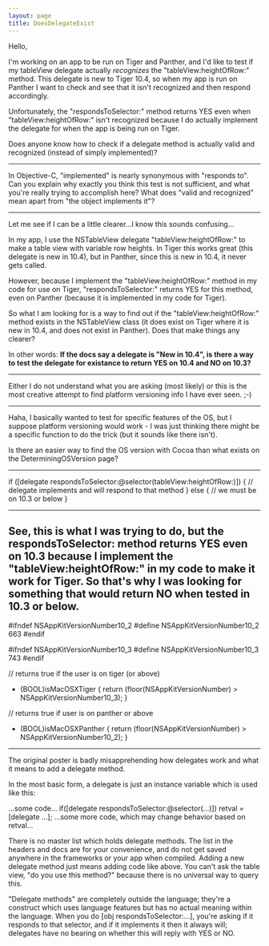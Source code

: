 ```yaml
---
layout: page
title: DoesDelegateExist
---
```


Hello,

I'm working on an app to be run on Tiger and Panther, and I'd like to test if my tableView delegate actually *recognizes* the "tableView:heightOfRow:" method.  This delegate is new to Tiger 10.4, so when my app is run on Panther I want to check and see that it isn't recognized and then respond accordingly.

Unfortunately, the "respondsToSelector:" method returns YES even when "tableView:heightOfRow:" isn't recognized because I do actually implement the delegate for when the app is being run on Tiger.

Does anyone know how to check if a delegate method is actually valid and recognized (instead of simply implemented)?

----
In Objective-C, "implemented" is nearly synonymous with "responds to". Can you explain why exactly you think this test is not sufficient, and what you're really trying to accomplish here? What does "valid and recognized" mean apart from "the object implements it"?

----

Let me see if I can be a little clearer...I know this sounds confusing...

In my app, I use the NSTableView delegate "tableView:heightOfRow:" to make a table view with variable row heights.  In Tiger this works great (this delegate is new in 10.4), but in Panther, since this is new in 10.4, it never gets called.

However, because I implement the "tableView:heightOfRow:" method in my code for use on Tiger, "respondsToSelector:" returns YES for this method, even on Panther (because it is implemented in my code for Tiger).

So what I am looking for is a way to find out if the "tableView:heightOfRow:" method exists in the NSTableView class (it does exist on Tiger where it is new in 10.4, and does not exist in Panther).  Does that make things any clearer?

In other words: **If the docs say a delegate is "New in 10.4", is there a way to test the delegate for existance to return YES on 10.4 and NO on 10.3?**

----

Either I do not understand what you are asking (most likely) or this is the most creative attempt to find platform versioning info I have ever seen.  ;-)

----

Haha, I basically wanted to test for specific features of the OS, but I suppose platform versioning would work - I was just thinking there might be a specific function to do the trick (but it sounds like there isn't).

Is there an easier way to find the OS version with Cocoa than what exists on the DeterminingOSVersion page?

----
    
if ([delegate respondsToSelector:@selector(tableView:heightOfRow:)]) {
    // delegate implements and will respond to that method
} else {
    // we must be on 10.3 or below
}


----

See, this is what I was trying to do, but the respondsToSelector: method returns YES even on 10.3 because I implement the "tableView:heightOfRow:" in my code to make it work for Tiger.  So that's why I was looking for something that would return NO when tested in 10.3 or below.
----
    
#ifndef NSAppKitVersionNumber10_2
#define NSAppKitVersionNumber10_2 663
#endif

#ifndef NSAppKitVersionNumber10_3
#define NSAppKitVersionNumber10_3 743
#endif

// returns true if the user is on tiger (or above)
+ (BOOL)isMacOSXTiger {
	return (floor(NSAppKitVersionNumber) > NSAppKitVersionNumber10_3);
}

// returns true if user is on panther or above
+ (BOOL)isMacOSXPanther {
	return (floor(NSAppKitVersionNumber) > NSAppKitVersionNumber10_2);
}



----
The original poster is badly misapprehending how delegates work and what it means to add a delegate method.

In the most basic form, a delegate is just an instance variable which is used like this:

    
...some code...
if([delegate respondsToSelector:@selector(...)])
   retval = [delegate ...];
...some more code, which may change behavior based on retval...


There is no master list which holds delegate methods. The list in the headers and docs are for your convenience, and do not get saved anywhere in the frameworks or your app when compiled. Adding a new delegate method just means adding code like above. You can't ask the table view, "do you use this method?" because there is no universal way to query this.

"Delegate methods" are completely outside the language; they're a construct which uses language features but has no actual meaning within the language. When you do     [obj respondsToSelector:...], you're asking if it responds to that selector, and if it implements it then it always will; delegates have no bearing on whether this will reply with YES or NO.


